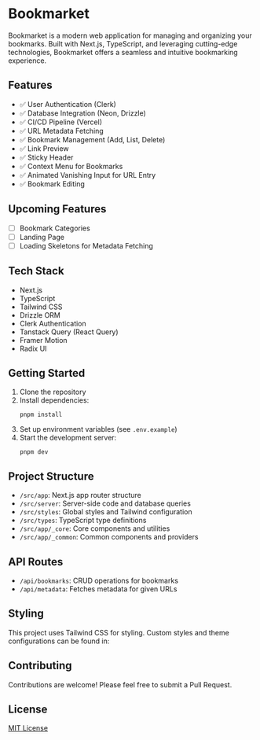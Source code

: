 # Bookmarket

Bookmarket is a modern web application for managing and organizing your bookmarks. Built with Next.js, TypeScript, and leveraging cutting-edge technologies, Bookmarket offers a seamless and intuitive bookmarking experience.

## Features

- ✅ User Authentication (Clerk)
- ✅ Database Integration (Neon, Drizzle)
- ✅ CI/CD Pipeline (Vercel)
- ✅ URL Metadata Fetching
- ✅ Bookmark Management (Add, List, Delete)
- ✅ Link Preview
- ✅ Sticky Header
- ✅ Context Menu for Bookmarks
- ✅ Animated Vanishing Input for URL Entry
- ✅ Bookmark Editing

## Upcoming Features

- [ ] Bookmark Categories
- [ ] Landing Page
- [ ] Loading Skeletons for Metadata Fetching

## Tech Stack

- Next.js
- TypeScript
- Tailwind CSS
- Drizzle ORM
- Clerk Authentication
- Tanstack Query (React Query)
- Framer Motion
- Radix UI

## Getting Started

1. Clone the repository
2. Install dependencies:
   ```
   pnpm install
   ```
3. Set up environment variables (see `.env.example`)
4. Start the development server:
   ```
   pnpm dev
   ```

## Project Structure

- `/src/app`: Next.js app router structure
- `/src/server`: Server-side code and database queries
- `/src/styles`: Global styles and Tailwind configuration
- `/src/types`: TypeScript type definitions
- `/src/app/_core`: Core components and utilities
- `/src/app/_common`: Common components and providers

## API Routes

- `/api/bookmarks`: CRUD operations for bookmarks
- `/api/metadata`: Fetches metadata for given URLs

## Styling

This project uses Tailwind CSS for styling. Custom styles and theme configurations can be found in:

## Contributing

Contributions are welcome! Please feel free to submit a Pull Request.

## License

[MIT License](LICENSE)
